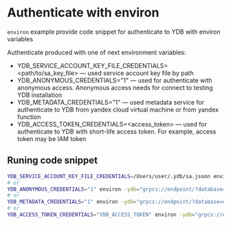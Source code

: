 # Authenticate with environ

`environ` example provide code snippet for authenticate to YDB with environ variables

Authenticate produced with one of next environment variables:

* YDB_SERVICE_ACCOUNT_KEY_FILE_CREDENTIALS=<path/to/sa_key_file> — used service account key file by path
* YDB_ANONYMOUS_CREDENTIALS="1" — used for authenticate with anonymous access. Anonymous access needs for connect to testing YDB installation
* YDB_METADATA_CREDENTIALS="1" — used metadata service for authenticate to YDB from yandex cloud virtual machine or from yandex function
* YDB_ACCESS_TOKEN_CREDENTIALS=<access_token> — used for authenticate to YDB with short-life access token. For example, access token may be IAM token

## Runing code snippet
```bash
YDB_SERVICE_ACCOUNT_KEY_FILE_CREDENTIALS=/Users/user/.ydb/sa.jsoon environ -ydb="grpcs://endpoint/?database=database"
# or
YDB_ANONYMOUS_CREDENTIALS="1" environ -ydb="grpcs://endpoint/?database=database"
# or
YDB_METADATA_CREDENTIALS="1" environ -ydb="grpcs://endpoint/?database=database"
# or
YDB_ACCESS_TOKEN_CREDENTIALS="YDB_ACCESS_TOKEN" environ -ydb="grpcs://endpoint/?database=database"
```
